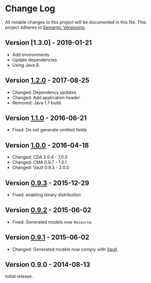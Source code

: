 # Change Log
All notable changes to this project will be documented in this file.
This project adheres to [Semantic Versioning](http://semver.org/).

## Version [1.3.0] - 2019-01-21
- Add environments
- Update dependencies
- Using Java 8.

## Version [1.2.0] - 2017-08-25
- Changed: Dependency updates
- Changed: Add application header
- Removed: Java 1.7 build

## Version [1.1.0] - 2016-06-21
- Fixed: Do not generate omitted fields

## Version [1.0.0] - 2016-04-18
- Changed: CDA 2.0.4 - 7.0.0
- Changed: CMA 0.9.7 - 1.0.1
- Changed: Vault 0.9.3 - 2.0.0

## Version [0.9.3] - 2015-12-29
- Fixed: enabling binary distribution

## Version [0.9.2] - 2015-06-02
- Fixed: Generated models now `Resource`.

## Version [0.9.1] - 2015-06-02
- Changed: Generated models now comply with [Vault][vault].

## Version 0.9.0 - 2014-08-13
Initial release.

[unreleased]: https://github.com/contentful/generator.java/compare/generator-1.2.1...HEAD
[1.2.1]: https://github.com/contentful/generator.java/compare/generator-1.2.0...generator-1.2.1
[1.2.0]: https://github.com/contentful/generator.java/compare/generator-1.1.0...generator-1.2.0
[1.1.0]: https://github.com/contentful/generator.java/compare/generator-1.0.0...generator-1.1.0
[1.0.0]: https://github.com/contentful/generator.java/compare/generator-0.9.3...generator-1.0.0
[0.9.3]: https://github.com/contentful/generator.java/compare/generator-0.9.2...generator-0.9.3
[0.9.2]: https://github.com/contentful/generator.java/compare/generator-0.9.1...generator-0.9.2
[0.9.1]: https://github.com/contentful/generator.java/compare/0.9.0...generator-0.9.1
[vault]: https://github.com/contentful/vault
